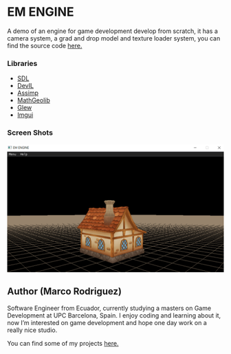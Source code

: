 # EM ENGINE
A demo of an engine for game development develop from scratch, it has a camera system, a grad and drop model and texture loader system, you can find the source code [here.](https://github.com/marcorod94/Engine-Demo-MR)

### Libraries
- [SDL](https://www.libsdl.org/)
- [DevIL](http://openil.sourceforge.net/)
- [Assimp](http://www.assimp.org/)
- [MathGeolib](https://github.com/juj/MathGeoLib)
- [Glew](http://glew.sourceforge.net/)
- [Imgui](https://github.com/ocornut/imgui)

### Screen Shots

![](https://github.com/marcorod94/Engine-Demo-MR/blob/master/Screenshots/home.png)

## Author (Marco Rodriguez)
Software Engineer from Ecuador, currently studying a masters on Game Development at UPC Barcelona, Spain.
I enjoy coding and learning about it, now I’m interested on game development and hope one day work on a really nice studio.

You can find some of my projects [here.](https://github.com/marcorod94)



